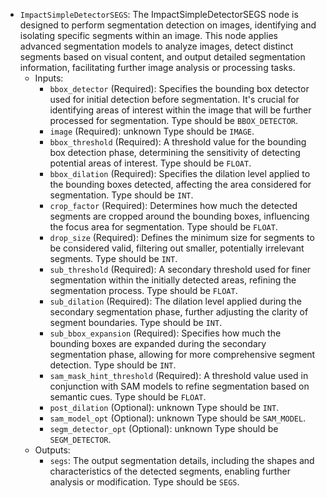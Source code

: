- `ImpactSimpleDetectorSEGS`: The ImpactSimpleDetectorSEGS node is designed to perform segmentation detection on images, identifying and isolating specific segments within an image. This node applies advanced segmentation models to analyze images, detect distinct segments based on visual content, and output detailed segmentation information, facilitating further image analysis or processing tasks.
    - Inputs:
        - `bbox_detector` (Required): Specifies the bounding box detector used for initial detection before segmentation. It's crucial for identifying areas of interest within the image that will be further processed for segmentation. Type should be `BBOX_DETECTOR`.
        - `image` (Required): unknown Type should be `IMAGE`.
        - `bbox_threshold` (Required): A threshold value for the bounding box detection phase, determining the sensitivity of detecting potential areas of interest. Type should be `FLOAT`.
        - `bbox_dilation` (Required): Specifies the dilation level applied to the bounding boxes detected, affecting the area considered for segmentation. Type should be `INT`.
        - `crop_factor` (Required): Determines how much the detected segments are cropped around the bounding boxes, influencing the focus area for segmentation. Type should be `FLOAT`.
        - `drop_size` (Required): Defines the minimum size for segments to be considered valid, filtering out smaller, potentially irrelevant segments. Type should be `INT`.
        - `sub_threshold` (Required): A secondary threshold used for finer segmentation within the initially detected areas, refining the segmentation process. Type should be `FLOAT`.
        - `sub_dilation` (Required): The dilation level applied during the secondary segmentation phase, further adjusting the clarity of segment boundaries. Type should be `INT`.
        - `sub_bbox_expansion` (Required): Specifies how much the bounding boxes are expanded during the secondary segmentation phase, allowing for more comprehensive segment detection. Type should be `INT`.
        - `sam_mask_hint_threshold` (Required): A threshold value used in conjunction with SAM models to refine segmentation based on semantic cues. Type should be `FLOAT`.
        - `post_dilation` (Optional): unknown Type should be `INT`.
        - `sam_model_opt` (Optional): unknown Type should be `SAM_MODEL`.
        - `segm_detector_opt` (Optional): unknown Type should be `SEGM_DETECTOR`.
    - Outputs:
        - `segs`: The output segmentation details, including the shapes and characteristics of the detected segments, enabling further analysis or modification. Type should be `SEGS`.
